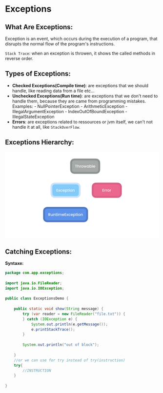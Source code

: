 # Exceptions

## What Are Exceptions:
Exception is an event, which occurs during the execution of a program, that disrupts the normal flow of the program's instructions.


`Stack Trace`: when an exception is throwen, it shows the called methods in reverse order.

## Types of Exceptions:
- **Checked Exceptions(Compile time)**: are exceptions that we should handle, like reading data from a file etc...
- **Unchecked Exceptions(Run time)**: are exceptions that we don't need to handle them, because they are came from programming mistakes.
    Examples: 
        - NullPointerException
        - ArithmeticException
        - IllegalArgumentException
        - IndexOutOfBoundException
        - IllegalStateException
- **Errors**: are exceptions related to ressources or jvm itself, we can't not handle it at all, like `StackOverFlow`.
  
## Exceptions Hierarchy:

![image_3](../assets/3.png)

## Catching Exceptions:

**Syntaxe:**
```java
package com.app.exceptions;

import java.io.FileReader;
import java.io.IOException;

public class ExceptionsDemo {

    public static void show(String message) {
        try (var reader = new FileReader("file.txt")) {
        } catch (IOException e) {
            System.out.println(e.getMessage());
            e.printStackTrace();
        }

        System.out.println("out of block");

    }
    //or we can use for try instead of try(instruction)
    try{
        //INSTRUCTION
    }

}
```






    


